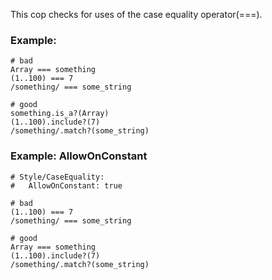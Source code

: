 This cop checks for uses of the case equality operator(===).

### Example:
    # bad
    Array === something
    (1..100) === 7
    /something/ === some_string

    # good
    something.is_a?(Array)
    (1..100).include?(7)
    /something/.match?(some_string)

### Example: AllowOnConstant
    # Style/CaseEquality:
    #   AllowOnConstant: true

    # bad
    (1..100) === 7
    /something/ === some_string

    # good
    Array === something
    (1..100).include?(7)
    /something/.match?(some_string)
